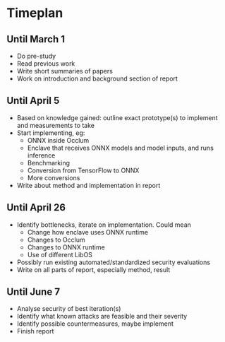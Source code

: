 # Timeplan

## Until March 1
+ Do pre-study
+ Read previous work
+ Write short summaries of papers
+ Work on introduction and background section of report

## Until April 5
+ Based on knowledge gained: outline exact prototype(s) to implement and measurements to take
+ Start implementing, eg:
    + ONNX inside Occlum
    + Enclave that receives ONNX models and model inputs, and runs inference
    + Benchmarking
    + Conversion from TensorFlow to ONNX
    + More conversions
+ Write about method and implementation in report

## Until April 26
+ Identify bottlenecks, iterate on implementation. Could mean
    + Change how enclave uses ONNX runtime
    + Changes to Occlum
    + Changes to ONNX runtime
    + Use of different LibOS
+ Possibly run existing automated/standardized security evaluations
+ Write on all parts of report, especially method, result

## Until June 7
+ Analyse security of best iteration(s)
+ Identify what known attacks are feasible and their severity
+ Identify possible countermeasures, maybe implement
+ Finish report
